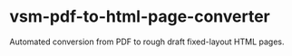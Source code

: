 vsm-pdf-to-html-page-converter
==============================

Automated conversion from PDF to rough draft fixed-layout HTML pages.
